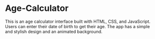 # Age-Calculator
This is an age calculator interface built with HTML, CSS, and JavaScript. Users can enter their date of birth to get their age. The app has a simple and stylish design and an animated background.
